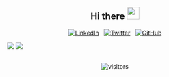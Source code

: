 <div align="center">

## Hi there <img src="https://raw.githubusercontent.com/TheDudeThatCode/TheDudeThatCode/master/Assets/Hi.gif" width="29px">

<a href="https://www.linkedin.com/in/r%C3%A9gis-antignac-4b0349108" target="_blank"><img src="https://img.shields.io/badge/LinkedIn-%233167C9.svg?&style=flat&logo=linkedin&logoColor=white" alt="LinkedIn"></a> &nbsp;
<a href="https://twitter.com/Antignac_Regis" target="_blank"><img src="https://img.shields.io/badge/Twitter-%231976F5.svg?&style=flat&logo=twitter&logoColor=white" alt="Twitter"></a> &nbsp; 
<a href="https://github.com/Rantignac"><img src="https://img.shields.io/github/followers/Rantignac.svg?label=GitHub&style=social" alt="GitHub"></a>  

</div>

![](https://github-readme-stats.vercel.app/api?username=rantignac&show_icons=true&theme=tokyonight&line_height=27)
![](https://github-readme-stats.vercel.app/api/top-langs/?username=rantignac&hide=css,java,html&theme=tokyonight)

## 
<div align="center">

![visitors](https://counter.gofiber.io/badge/rantignac/rantignac?unique=true)

</div>
